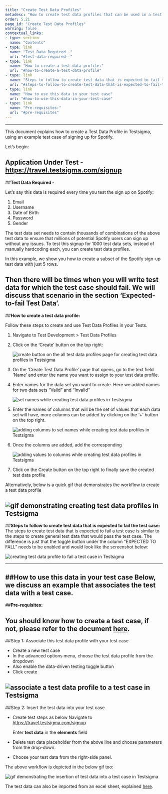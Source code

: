 ```yaml
---
title: "Create Test Data Profiles"
metadesc: "How to create test data profiles that can be used in a test case in Testsigma."
order: 5.21
page_id: "Create Test Data Profiles"
warning: false
contextual_links:
- type: section
  name: "Contents"
- type: link
  name: "Test Data Required -"
  url: "#test-data-required--"
- type: link
  name: "How to create a test data profile:"
  url: "#how-to-create-a-test-data-profile"
- type: link
  name: "Steps to follow to create test data that is expected to fail the test case:"
  url: "#steps-to-follow-to-create-test-data-that-is-expected-to-fail-the-test-case"
- type: link
  name: "How to use this data in your test case"
  url: "#how-to-use-this-data-in-your-test-case"
- type: link
  name: "Pre-requisites:"
  url: "#pre-requisites"
---
```

---

This document explains how to create a Test Data Profile in Testsigma, using an example test case of signing up for Spotify. 

Let’s begin:

**Application Under Test** - https://travel.testsigma.com/signup
---
##**Test Data Required -**

Let’s say this data is required every time you test the sign up on Spotify:
1. Email
2. Username
3. Date of Birth
4. Password
5. Gender

The test data set needs to contain thousands of combinations of the above test data to ensure that millions of potential Spotify users can sign up without any issues. To test this signup for 1000 test data sets, instead of manually hardcoding each, you can create test data profiles.

In this example, we show you how to create a subset of the Spotify sign-up test data with just 5 rows. 

Then there will be times when you will write test data for which the test case should fail. We will discuss that scenario in the section ‘Expected-to-fail Test Data’.
---
##**How to create a test data profile:**

Follow these steps to create and use Test Data Profiles in your Tests.

1. Navigate to Test Development > Test Data Profiles
2. Click on the ‘Create’ button on the top right:

    ![create button on the all test data profiles page for creating test data profiles in Testsigma](https://docs.testsigma.com/images/create-data-profiles/all-test-data-profiles-creating-create-button.png)

3. On the ‘Create Test Data Profile’  page that opens, go to the text field ‘Name’ and enter the name you want to assign to your test data profile.
4. Enter names for the data set you want to create. Here we added names  for two data sets “Valid” and “Invalid”

    ![set names while creating test data profiles in Testsigma](https://docs.testsigma.com/images/create-data-profiles/creating-test-data-profiles-set-name.png)

5. Enter the names of columns that will be the set of values that each data set will have, more columns can be added by clicking on the ‘+’ button on the top right.

    ![adding columns to set names while creating test data profiles in Testsigma](https://docs.testsigma.com/images/create-data-profiles/creating-test-data-profiles-adding-columns.png)

  
6. Once the columns are added, add the corresponding

    ![adding values to columns while creating test data profiles in Testsigma](https://docs.testsigma.com/images/create-data-profiles/creating-test-data-profiles-adding-values-to-columns.png)

7. Click on the Create button on the top right to finally save the created test data profile

Alternatively, below is a quick gif that demonstrates the workflow to create a test data profile

   ![gif demonstrating creating test data profiles in Testsigma](https://docs.testsigma.com/images/create-data-profiles/creating-test-data-profiles-gif.gif)
---
##**Steps to follow to create test data that is expected to fail the test case:**
The steps to create test data that is expected to fail a test case is similar to the steps to create general test data that would pass the test case. The difference is just that the toggle button under the column “EXPECTED TO FALL” needs to be enabled and would look like the screenshot below:

   ![creating test data profile to fail a test case in Testsigma](https://docs.testsigma.com/images/test-data/creating-test-data-profile-to-fail-test-case.png)

---
##**How to use this data in your test case**
Below, we discuss an example that associates the test data with a test case. 
---
##**Pre-requisites:**


You should know how to create a test case, if not, please refer to the document [here](https://testsigma.com/docs/test-cases/manage/add-edit-delete/).
---
##Step 1: Associate this test data profile with your test case

* Create a new test case
* In the advanced options menu, choose the test data profile from the dropdown
* Also enable the data-driven testing toggle button
* Click create

![associate a test data profile to a test case in Testsigma](https://docs.testsigma.com/images/test-data/associate-test-data-profile-to-test-case.gif)
---
##Step 2: Insert the test data into your test case
* Create test steps as below 
Navigate to https://travel.testsigma.com/signup

  Enter **test data** in the **elements** field

* Delete test data placeholder from the above line and choose parameters from the drop-down. 

* Choose your test data from the right-side panel.

The above workflow is depicted in the below gif too:

   ![gif demonstrating the insertion of test data into a test case in Testsigma](https://docs.testsigma.com/images/test-data/insert-test-data-to-test-case.gif)

The test data can also be imported from an excel sheet, explained [here](https://testsigma.com/docs/test-data/import-data-profiles/).


